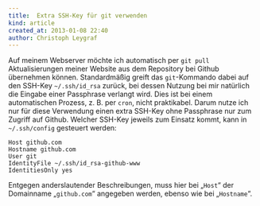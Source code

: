 ```yaml
---
title:  Extra SSH-Key für git verwenden
kind: article
created_at: 2013-01-08 22:40
author: Christoph Leygraf
---
```


Auf meinem Webserver möchte ich automatisch per `git pull` Aktualisierungen meiner Website aus dem Repository bei Github übernehmen können. Standardmäßig greift das `git`-Kommando dabei auf den SSH-Key `~/.ssh/id_rsa` zurück, bei dessen Nutzung bei mir natürlich die Eingabe einer Passphrase verlangt wird. Dies ist bei einem automatischen Prozess, z. B. per `cron`, nicht praktikabel.<!--break--> Darum nutze ich nur für diese Verwendung einen extra SSH-Key ohne Passphrase nur zum Zugriff auf Github. Welcher SSH-Key jeweils zum Einsatz kommt,  kann in `~/.ssh/config` gesteuert werden:

	Host github.com
	Hostname github.com
	User git
	IdentityFile ~/.ssh/id_rsa-github-www
	IdentitiesOnly yes

Entgegen anderslautender Beschreibungen, muss hier bei „`Host`“ der Domainname „`github.com`“ angegeben werden, ebenso wie bei „`Hostname`“.